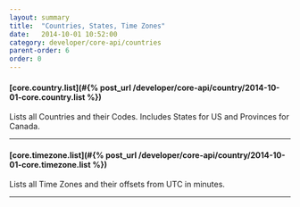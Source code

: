 ```yaml
---
layout: summary
title:  "Countries, States, Time Zones"
date:   2014-10-01 10:52:00
category: developer/core-api/countries
parent-order: 6
order: 0
---
```


#### [core.country.list](#{% post_url /developer/core-api/country/2014-10-01-core.country.list %})

Lists all Countries and their Codes. Includes States for US and Provinces for Canada.

***

#### [core.timezone.list](#{% post_url /developer/core-api/country/2014-10-01-core.timezone.list %})

Lists all Time Zones and their offsets from UTC in minutes.

***